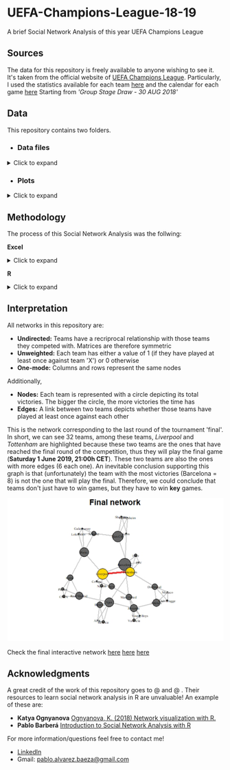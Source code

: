 # UEFA-Champions-League-18-19
A brief Social Network Analysis of this year UEFA Champions League

## Sources
The data for this repository is freely available to anyone wishing to see it. It's taken from the official website of [UEFA Champions League](https://www.uefa.com/uefachampionsleague/index.html). Particularly, I used the statistics available for each team [here](https://www.uefa.com/uefachampionsleague/season=2019/statistics/round=2000980/clubs/index.html) and the calendar for each game [here](https://www.uefa.com/uefachampionsleague/season=2019/matches/#/dw/1141) Starting from *'Group Stage Draw - 30 AUG 2018'*

## Data
This repository contains two folders.

- ### **Data files**
<details>
    <summary>Click to expand</summary>
    
    1. champions_league_2019_data: Data for each of the teams competing, each column represents.
        - Team: 32 teams that compited in this competition starting from 'Group Stage Draw'
        - Country: Acronym for each of the countries corresponding to each team 
        - Group: Corresponding group to each team 
        - Gstage vic: Total team victories for the 'Group Stage Round'
        - RF16 vic: Total team victories for the 'Round of 16'
        - Tvic1: Total team victories up to 'Round of 16' (inclusive)
        - Qf vic: Total team victories for the 'Quarter-Finals Round' 
        - Tvic2: Total team victories up to 'Quarter-Finals Round' (inclusive)
        - Sf vic: Total team victories for the 'Semi-Finals Round' 
        - Tvic3: Total team victories up to 'Semi-Finals Round' (inclusive)
    
    2. champions_league_2019_gs: Group Stage matrix
    3. champions_league_2019_r16: Round of 16 matrix
    4. champions_league_2019_quarterf: Quarter-Finals matrix
    5. champions_league_2019_semif: Semi-Finals matrix
    6. champions_league_2019_final: Final matrix
</details>
    
- ### **Plots**
<details>
    <summary>Click to expand</summary>
    
    - champions_league_2019_gs_plot: Group Stage (igraph)
    - champions_league_2019_r16_plot: Round of 16 (igraph)
    - champions_league_2019_quarterf_plot: Quarter-Finals (igraph)
    - champions_league_2019_semif_plot: Semi-Finals (igraph)
    - champions_league_2019_final_plot: Final (igraph)
    - champions_league_2019_community: Community detection (igraph)
</details>
      
## Methodology 
The process of this Social Network Analysis was the follwing:

**Excel**
<details>
    <summary>Click to expand</summary>
    
    1. Create adjacency matrices for each of the rounds of the tournament
    2. Create a spreadsheet with the general information of each of the teams competing in the tournament
    
</details>

**R**
<details>
    <summary>Click to expand</summary>
    
    1. Read data files
    2. Create data frames
    3. Convert data frames to matrices
    4. Replace 'NA values with '0'
    5. Convert 'champions_league_2019_data' to vectors
    6. Create graph objects
    7. Set attributes to nodes (teams) and edges (links)
    8. Plot igraph graphs
    9. Analyze networks, nodes, and edges
    10. Convert graph object 'final_g' to visNetwork object
    11. Set attributes and features to nodes and edges
    12. Plot visNetwork object
</details>
    
## Interpretation

All networks in this repository are:
* **Undirected:** Teams have a recriprocal relationship with those teams they competed with. Matrices are therefore symmetric
* **Unweighted:** Each team has either a value of 1 (if they have played at least once against team 'X') or 0 otherwise
* **One-mode:** Columns and rows represent the same nodes

Additionally,
- **Nodes:** Each team is represented with a circle depicting its total victories. The bigger the circle, the more victories the time has
- **Edges:** A link between two teams depicts whether those teams have played at least once against each other

This is the network corresponding to the last round of the tournament 'final'. In short, we can see 32 teams, among these teams, *Liverpool* and *Tottenham* are highlighted because these two teams are the ones that have reached the final round of the competition, thus they will play the final game (**Saturday  1 June 2019, 21:00h CET**). These two teams are also the ones with more edges (6 each one).
An inevitable conclusion supporting this graph is that (unfortunately) the team with the most victories (Barcelona = 8) is not the one that will play the final. Therefore, we could conclude that teams don't just have to win games, but they have to win **key** games.

![](https://github.com/Pablo-A-Baeza/UEFA-Champions-League-18-19/blob/master/Plots/champions_league_2019_final_plot.jpeg)

Check the final interactive network [here](https://pablo-a-baeza.github.io/Example_Test/index.html)
[here](https://pablo-a-baeza.github.io/UEFA-Champions-League-2018-19-Network/index.html)
[here](https://pablo-a-baeza.github.io/UEFA-Champions-League-18-19/index.html)

## Acknowledgments
A great credit of the work of this repository goes to @ and @ . Their resources to learn social network analysis in R are unvaluable! An example of these are:
- **Katya Ognyanova** [Ognyanova, K. (2018) Network visualization with R.](https://kateto.net/network-visualization)
- **Pablo Barberá** [Introduction to Social Network Analysis with R](http://pablobarbera.com/big-data-upf/html/02a-networks-intro-visualization.html)


For more information/questions feel free to contact me!
- [LinkedIn](www.linkedin.com/in/pabloalvarezbaeza)
- Gmail: pablo.alvarez.baeza@gmail.com
